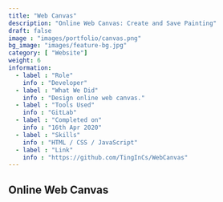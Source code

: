 ```yaml
---
title: "Web Canvas"
description: "Online Web Canvas: Create and Save Painting"
draft: false
image : "images/portfolio/canvas.png"
bg_image: "images/feature-bg.jpg"
category: [ "Website"]
weight: 6
information:
  - label : "Role"
    info : "Developer"
  - label : "What We Did"
    info : "Design online web canvas."
  - label : "Tools Used"
    info : "GitLab"
  - label : "Completed on"
    info : "16th Apr 2020"
  - label : "Skills"
    info : "HTML / CSS / JavaScript"
  - label : "Link"
    info : "https://github.com/TingInCs/WebCanvas"
---
```


## Online Web Canvas


